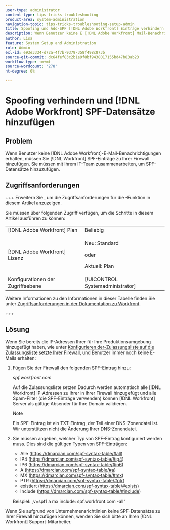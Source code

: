 ```yaml
---
user-type: administrator
content-type: tips-tricks-troubleshooting
product-area: system-administration
navigation-topic: tips-tricks-troubleshooting-setup-admin
title: Spoofing und Add-SPF [!DNL Adobe Workfront] Einträge verhindern
description: Wenn Benutzer keine E [!DNL Adobe Workfront] Mail-Benachrichtigungen erhalten, müssen Sie  [!DNL Workfront] -SPF-Einträge zu Ihrer Firewall hinzufügen. Sie müssen mit Ihrem IT-Team zusammenarbeiten, um SPF-Datensätze hinzuzufügen.
author: Lisa
feature: System Setup and Administration
role: Admin
exl-id: e93e3334-d72a-4f7b-9379-358f498c873b
source-git-commit: dc64fef83c2b1e9f8bf9438017155bd47b83ab23
workflow-type: tm+mt
source-wordcount: '278'
ht-degree: 0%

---
```


# Spoofing verhindern und [!DNL Adobe Workfront] SPF-Datensätze hinzufügen

## Problem

Wenn Benutzer keine [!DNL Adobe Workfront]-E-Mail-Benachrichtigungen erhalten, müssen Sie [!DNL Workfront] SPF-Einträge zu Ihrer Firewall hinzufügen. Sie müssen mit Ihrem IT-Team zusammenarbeiten, um SPF-Datensätze hinzuzufügen.

## Zugriffsanforderungen

+++ Erweitern Sie , um die Zugriffsanforderungen für die -Funktion in diesem Artikel anzuzeigen.

Sie müssen über folgenden Zugriff verfügen, um die Schritte in diesem Artikel ausführen zu können:

<table style="table-layout:auto"> 
 <col> 
 <col> 
 <tbody> 
  <tr> 
   <td role="rowheader">[!DNL Adobe Workfront] Plan</td> 
   <td>Beliebig</td> 
  </tr> 
  <tr> 
   <td role="rowheader">[!DNL Adobe Workfront] Lizenz</td> 
   <td>
   <p>Neu: Standard</p>
   <p>oder</p>
   <p>Aktuell: Plan</p></td> 
  </tr> 
  <tr> 
   <td role="rowheader">Konfigurationen der Zugriffsebene</td> 
   <td>[!UICONTROL Systemadministrator]</td> 
  </tr> 
 </tbody> 
</table>

Weitere Informationen zu den Informationen in dieser Tabelle finden Sie unter [Zugriffsanforderungen in der Dokumentation zu Workfront](/help/quicksilver/administration-and-setup/add-users/access-levels-and-object-permissions/access-level-requirements-in-documentation.md).

+++

## Lösung

Wenn Sie bereits die IP-Adressen Ihrer für Ihre Produktionsumgebung hinzugefügt haben, wie unter [Konfigurieren der-Zulassungsliste auf die Zulassungsliste setzte Ihrer Firewall](../../administration-and-setup/get-started-wf-administration/configure-your-firewall.md), und Benutzer immer noch keine E-Mails erhalten:

1. Fügen Sie der Firewall den folgenden SPF-Eintrag hinzu:

   *spf.workfront.com*

   Auf die Zulassungsliste setzen Dadurch werden automatisch alle [!DNL Workfront] IP-Adressen zu Ihrer in Ihrer Firewall hinzugefügt und alle Spam-Filter (die SPF-Einträge verwenden) können [!DNL Workfront] Server als gültige Absender für Ihre Domain validieren.

   >[!NOTE]
   >
   > Ein SPF-Eintrag ist ein TXT-Eintrag, der Teil einer DNS-Zonendatei ist. Wir unterstützen nicht die Änderung Ihrer DNS-Zonendatei.

1. Sie müssen angeben, welcher Typ von SPF-Eintrag konfiguriert werden muss. Dies sind die gültigen Typen von SPF-Einträgen:

   * Alle (https://dmarcian.com/spf-syntax-table/#all)
   * IP4 (https://dmarcian.com/spf-syntax-table/#ip4)
   * IP6 (https://dmarcian.com/spf-syntax-table/#ip6)
   * A (https://dmarcian.com/spf-syntax-table/#a)
   * MX (https://dmarcian.com/spf-syntax-table/#mx)
   * PTR (https://dmarcian.com/spf-syntax-table/#ptr)
   * existiert (https://dmarcian.com/spf-syntax-table/#exists)
   * Include (https://dmarcian.com/spf-syntax-table/#include)

   Beispiel: „v=spf1 a mx include: spf.workfront.com -all“

Wenn Sie aufgrund von Unternehmensrichtlinien keine SPF-Datensätze zu Ihrer Firewall hinzufügen können, wenden Sie sich bitte an Ihren [!DNL Workfront] Support-Mitarbeiter.
